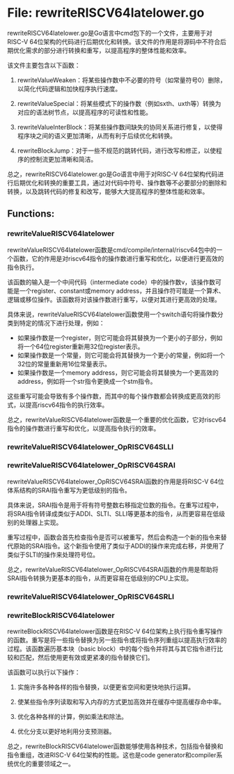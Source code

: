 # File: rewriteRISCV64latelower.go

rewriteRISCV64latelower.go是Go语言中cmd包下的一个文件，主要用于对RISC-V 64位架构的代码进行后期优化和转换。该文件的作用是将源码中不符合后期优化需求的部分进行转换和重写，以提高程序的整体性能和效率。

该文件主要包含以下函数：

1. rewriteValueWeaken：将某些操作数中不必要的符号（如常量符号0）删除，以简化代码逻辑和加快程序执行速度。

2. rewriteValueSpecial：将某些模式下的操作数（例如sxth、uxth等）转换为对应的语法树节点，以提高程序的可读性和性能。

3. rewriteValueInterBlock：将某些操作数间缺失的协同关系进行修复，以使得程序块之间的语义更加清晰，从而有利于后续优化和转换。

4. rewriteBlockJump：对于一些不规范的跳转代码，进行改写和修正，以使程序的控制流更加清晰和简洁。

总之，rewriteRISCV64latelower.go是Go语言中用于对RISC-V 64位架构代码进行后期优化和转换的重要工具，通过对代码中符号、操作数等不必要部分的删除和转换，以及跳转代码的修复和改写，能够大大提高程序的整体性能和效率。

## Functions:

### rewriteValueRISCV64latelower

rewriteValueRISCV64latelower函数是cmd/compile/internal/riscv64包中的一个函数，它的作用是对riscv64指令的操作数进行重写和优化，以便进行更高效的指令执行。

该函数的输入是一个中间代码（intermediate code）中的操作数v，该操作数可能是一个register、constant或memory address，并且操作符可能是一个算术、逻辑或移位操作。该函数将对该操作数进行重写，以便对其进行更高效的处理。

具体来说，rewriteValueRISCV64latelower函数使用一个switch语句将操作数分类到特定的情况下进行处理，例如：

- 如果操作数是一个register，则它可能会将其替换为一个更小的子部分，例如将一个64位register重新用32位register表示。
- 如果操作数是一个常量，则它可能会将其替换为一个更小的常量，例如将一个32位的常量重新用16位常量表示。
- 如果操作数是一个memory address，则它可能会将其替换为一个更高效的address，例如将一个str指令更换成一个stm指令。

这些重写可能会导致有多个操作数，而其中的每个操作数都会转换成更高效的形式，以提高riscv64指令的执行效率。

总之，rewriteValueRISCV64latelower函数是一个重要的优化函数，它对riscv64指令的操作数进行重写和优化，以提高指令执行的效率。



### rewriteValueRISCV64latelower_OpRISCV64SLLI





### rewriteValueRISCV64latelower_OpRISCV64SRAI

rewriteValueRISCV64latelower_OpRISCV64SRAI函数的作用是将RISC-V 64位体系结构的SRAI指令重写为更低级别的指令。

具体来说，SRAI指令是用于将有符号整数右移指定位数的指令。在重写过程中，将SRAI指令转译成类似于ADDI、SLTI、SLLI等更基本的指令，从而更容易在低级别的处理器上实现。

重写过程中，函数会首先检查指令是否可以被重写，然后会构造一个新的指令来替代原始的SRAI指令。这个新指令使用了类似于ADDI的操作来完成右移，并使用了类似于SLTI的操作来处理符号位。

总之，rewriteValueRISCV64latelower_OpRISCV64SRAI函数的作用是帮助将SRAI指令转换为更基本的指令，从而更容易在低级别的CPU上实现。



### rewriteValueRISCV64latelower_OpRISCV64SRLI





### rewriteBlockRISCV64latelower

rewriteBlockRISCV64latelower函数是在RISC-V 64位架构上执行指令重写操作的函数。重写是将一些指令替换为另一些指令或将指令序列重组以提高执行效率的过程。该函数遍历基本块（basic block）中的每个指令并将其与其它指令进行比较和匹配，然后使用更有效或更紧凑的指令替换它们。

该函数可以执行以下操作：

1. 实施许多各种各样的指令替换，以便更省空间和更快地执行运算。

2. 使某些指令序列读取和写入内存的方式更加高效并在缓存中提高缓存命中率。

3. 优化各种各样的计算，例如乘法和除法。

4. 优化分支以更好地利用分支预测器。

总之，rewriteBlockRISCV64latelower函数能够使用各种技术，包括指令替换和指令重组，改进RISC-V 64位架构的性能。这也是code generator和compiler系统优化的重要领域之一。



